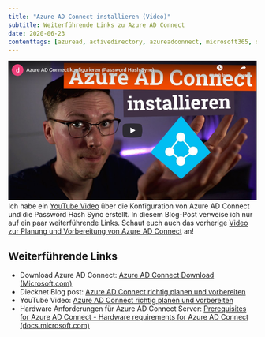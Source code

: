 ```yaml
---
title: "Azure AD Connect installieren (Video)"
subtitle: Weiterführende Links zu Azure AD Connect
date: 2020-06-23
contenttags: [azuread, activedirectory, azureadconnect, microsoft365, office365, hybrid, hybrididentity]
---
```

[![Azure AD Connect installieren (YouTube)](/assets/images/2020/2020-06-23_AzureADConnect-Part2-YT-Thumbnail.png "Azure AD Connect installieren (YouTube)")](https://www.youtube.com/watch?v=xQYsSngTSnU)  
Ich habe ein [YouTube Video](https://www.youtube.com/watch?v=xQYsSngTSnU) über die Konfiguration von Azure AD Connect und die Password Hash Sync erstellt. In diesem Blog-Post verweise ich nur auf ein paar weiterführende Links. Schaut euch auch das vorherige [Video zur Planung und Vorbereitung von Azure AD Connect](/2020/06/05/Azure-AD-Connect-Video/) an!

## Weiterführende Links

- Download Azure AD Connect: [Azure AD Connect Download (Microsoft.com)](https://go.microsoft.com/fwlink/?LinkId=615771)
- Diecknet Blog post: [Azure AD Connect richtig planen und vorbereiten](/de/2020/06/05/Azure-AD-Connect-Video/)
- YouTube Video: [Azure AD Connect richtig planen und vorbereiten](https://www.youtube.com/watch?v=_feF0VPL2Ps)
- Hardware Anforderungen für Azure AD Connect Server: [Prerequisites for Azure AD Connect - Hardware requirements for Azure AD Connect (docs.microsoft.com)](https://docs.microsoft.com/en-us/azure/active-directory/hybrid/how-to-connect-install-prerequisites#hardware-requirements-for-azure-ad-connect)
